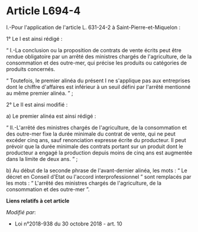 # Article L694-4

I.-Pour l'application de l'article L. 631-24-2 à Saint-Pierre-et-Miquelon :

1° Le I est ainsi rédigé :

“ I.-La conclusion ou la proposition de contrats de vente écrits peut être rendue obligatoire par un arrêté des ministres
chargés de l'agriculture, de la consommation et des outre-mer, qui précise les produits ou catégories de produits concernés.

“ Toutefois, le premier alinéa du présent I ne s'applique pas aux entreprises dont le chiffre d'affaires est inférieur à un
seuil défini par l'arrêté mentionné au même premier alinéa. ” ;

2° Le II est ainsi modifié :

a) Le premier alinéa est ainsi rédigé :

“ II.-L'arrêté des ministres chargés de l'agriculture, de la consommation et des outre-mer fixe la durée minimale du contrat
de vente, qui ne peut excéder cinq ans, sauf renonciation expresse écrite du producteur. Il peut prévoir que la durée
minimale des contrats portant sur un produit dont le producteur a engagé la production depuis moins de cinq ans est augmentée
dans la limite de deux ans. ” ;

b) Au début de la seconde phrase de l'avant-dernier alinéa, les mots : “ Le décret en Conseil d'Etat ou l'accord
interprofessionnel ” sont remplacés par les mots : “ L'arrêté des ministres chargés de l'agriculture, de la consommation et
des outre-mer ”.

**Liens relatifs à cet article**

_Modifié par_:

  - Loi n°2018-938 du 30 octobre 2018 - art. 10

